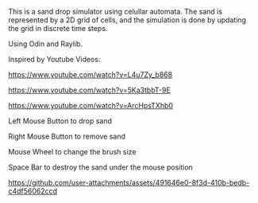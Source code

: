This is a sand drop simulator using celullar automata. The sand is represented by a 2D grid of cells, and the simulation is done by updating the grid in discrete time steps.

Using Odin and Raylib.

Inspired by Youtube Videos: 

https://www.youtube.com/watch?v=L4u7Zy_b868

https://www.youtube.com/watch?v=5Ka3tbbT-9E

https://www.youtube.com/watch?v=ArcHpsTXhb0

Left Mouse Button to drop sand

Right Mouse Button to remove sand

Mouse Wheel to change the brush size

Space Bar to destroy the sand under the mouse position


https://github.com/user-attachments/assets/491646e0-8f3d-410b-bedb-c4df56062ccd

